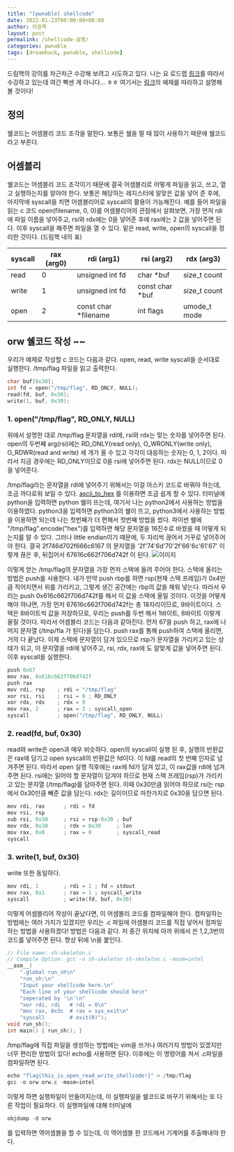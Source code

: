 ```yaml
---
title: "[pwnable] shellcode"
date: 2022-01-23T00:00:00+00:00
author: 이정목
layout: post
permalink: /shellcode-설명/
categories: pwnable
tags: [dreamhack, pwnable, shellcode]
---
```


드림핵의 강의를 차근차근 수강해 보려고 시도하고 있다. 나는 요 로드맵 [링크](https://dreamhack.io/lecture/roadmaps/2)를 따라서 수강하고 있는데 여간 빡센 게 아니다... ㅎㅎ 여기서는 [링크](https://dreamhack.io/lecture/courses/50)의 예제를 따라하고 설명해볼 것이다!

## 정의
쉘코드는 어셈블리 코드 조각을 말한다. 보통은 쉘을 딸 때 많이 사용하기 때문에 쉘코드라고 부른다. 

## 어셈블리
쉘코드는 어셈블리 코드 조각이기 때문에 결국 어셈블리로 어떻게 파일을 읽고, 쓰고, 열고 실행하는지를 알아야 한다. 보통은 해당하는 레지스터에 알맞은 값을 넣어 준 후에, 마지막에 syscall을 치면 어셈블리어로 syscall의 활용이 가능해진다. 예를 들어 파일을 읽는 c 코드 open(filename, 0, 0)를 어셈블리어의 관점에서 살펴보면, 가장 먼저 rdi에 파일 이름을 넣어주고, rsi와 rdx에는 0을 넣어준 후에 rax에는 2 값을 넣어주면 된다. 이후 syscall을 해주면 파일을 열 수 있다. 밑은 read, write, open의 syscall을 정리한 것이다. (드림핵 내의 표)

|syscall|rax (arg0)|rdi (arg1)|rsi (arg2)|rdx (arg3)|
|-------|---|---|---|---|
|read|0|unsigned int fd|char *buf|size_t count|
|write|1|unsigned int fd|const char *buf|size_t count|
|open|2|const char *filename|int flags|umode_t mode|

## orw 쉘코드 작성 ~~
우리가 예제로 작성할 c 코드는 다음과 같다. open, read, write syscall을 순서대로 실행한다. /tmp/flag 파일을 읽고 출력한다.

```c++
char buf[0x30];
int fd = open("/tmp/flag", RD_ONLY, NULL);
read(fd, buf, 0x30); 
write(1, buf, 0x30);
```

### 1. open("/tmp/flag", RD_ONLY, NULL)
위에서 설명한 대로 /tmp/flag 문자열을 rdi에, rsi와 rdx는 맞는 숫자를 넣어주면 된다. open의 두번째 arg(rsi)에는 RD_ONLY(read only), O_WRONLY(write only), O_RDWR(read and write) 세 개가 올 수 있고 각각이 대응하는 숫자는 0, 1, 2이다. 따라서 지금 경우에는 RD_ONLY이므로 0을 rsi에 넣어주면 된다. rdx는 NULL이므로 0을 넣어준다.

/tmp/flag라는 문자열을 rdi에 넣어주기 위해서는 이걸 아스키 코드로 바꿔야 하는데, 조금 까다로워 보일 수 있다. [ascii_to_hex](https://m.blog.naver.com/pjok1122/221325791373) 를 이용하면 조금 쉽게 할 수 있다. 터미널에 python을 입력하면 python 쉘이 뜨는데, 여기서 나는 python2에서 사용하는 방법을 이용하였다. python3을 입력하면 python3의 쉘이 뜨고, python3에서 사용하는 방법을 이용하면 되는데 나는 첫번째가 더 편해서 첫번째 방법을 썼다. 파이썬 쉘에 "/tmp/flag".encode("hex")를 입력하면 해당 문자열을 16진수로 바꿨을 때 어떻게 되는지를 알 수 있다. 그러나 little endian이기 때문에, 두 자리씩 끊어서 거꾸로 넣어주어야 한다. 결국 2f746d702f666c6167 의 문자열을 '2f'74'6d'70'2f'66'6c'61'67' 이렇게 끊은 후, 뒤집어서 67616c662f706d742f 이 된다. 
![이미지](https://github.com/JungMok-Lee/JungMok-Lee.github.io/blob/master/assets/images/2022_01_31_python.png?raw=true)



이렇게 얻는 /tmp/flag의 문자열을 가장 먼저 스택에 올려 주어야 한다. 스택에 올리는 방법은 push를 사용한다. 내가 만약 push rbp를 하면 rsp(현재 스택 프레임)가 0x4만큼 적어지면서 위를 가리키고, 그렇게 생긴 공간에는 rbp의 값을 채워 넣는다. 따라서 우리는 push 0x616c662f706d742f를 해서 이 값을 스택에 올릴 것이다. 이것을 어떻게 해야 하냐면, 가장 먼저 67616c662f706d742f는 총 18자리이므로, 9바이트이다. 스택은 8바이트씩 값을 저장하므로, 우리는 push를 두번 해서 1바이트, 8바이트 이렇게 올릴 것이다. 따라서 어셈블리 코드는 다음과 같아진다. 먼저 67을 push 하고, rax에 나머지 문자열 (/tmp/fla 가 된다)을 담는다. push rax를 통해 push하여 스택에 올리면, 거의 다 끝났다.
이제 스택에 문자열이 담겨 있으므로 rsp가 문자열을 가리키고 있는 상태가 되고, 이 문자열을 rdi에 넣어주고, rsi, rdx, rax에 도 알맞게 값을 넣어주면 된다. 이후 syscall을 실행한다.
```c
push 0x67
mov rax, 0x616c662f706d742f 
push rax
mov rdi, rsp    ; rdi = "/tmp/flag"
xor rsi, rsi    ; rsi = 0 ; RD_ONLY
xor rdx, rdx    ; rdx = 0
mov rax, 2      ; rax = 2 ; syscall_open
syscall         ; open("/tmp/flag", RD_ONLY, NULL)
```
### 2. read(fd, buf, 0x30)
read와 write은 open과 매우 비슷하다. open의 syscall이 실행 된 후, 실행의 반환값은 rax에 담기고 open syscall의 반환값은 fd이다. 이 fd를 read의 첫 번째 인자로 넘겨주면 된다. 따라서 open 실행 직후에는 rax에 fd가 담겨 있고, 이 rax값을 rdi에 넘겨 주면 된다. rsi에는 읽어야 할 문자열이 담겨야 하므로 현재 스택 프레임(rsp)가 가리키고 있는 문자열 (/tmp/flag)를 담아주면 된다. 이때 0x30만큼 읽어야 하므로 rsi는 rsp에서 0x30만큼 빼준 값을 담는다. rdx는 길이이므로 마찬가지로 0x30을 담으면 된다. 
```c
mov rdi, rax      ; rdi = fd
mov rsi, rsp
sub rsi, 0x30     ; rsi = rsp-0x30 ; buf
mov rdx, 0x30     ; rdx = 0x30     ; len
mov rax, 0x0      ; rax = 0        ; syscall_read
syscall  
```
### 3. write(1, buf, 0x30)
write 또한 동일하다.
```c
mov rdi, 1        ; rdi = 1 ; fd = stdout
mov rax, 0x1      ; rax = 1 ; syscall_write
syscall           ; write(fd, buf, 0x30)
```


이렇게 어셈블리어 작성이 끝났다면, 이 어셈블리 코드를 컴파일해야 한다. 컴파일하는 방법에는 여러 가지가 있겠지만 우리는 .c 파일에 어셈블리 코드를 직접 넣어서 컴파일하는 방법을 사용하겠다! 방법은 다음과 같다. 저 중간 위치에 아까 위에서 쓴 1,2,3번의 코드를 넣어주면 된다. 항상 뒤에 \n을 붙인다.

```c
// File name: sh-skeleton.c
// Compile Option: gcc -o sh-skeleton sh-skeleton.c -masm=intel
__asm__(
    ".global run_sh\n"
    "run_sh:\n"
    "Input your shellcode here.\n"
    "Each line of your shellcode should be\n"
    "seperated by '\n'\n"
    "xor rdi, rdi   # rdi = 0\n"
    "mov rax, 0x3c	# rax = sys_exit\n"
    "syscall        # exit(0)");
void run_sh();
int main() { run_sh(); }
```

/tmp/flag에 직접 파일을 생성하는 방법에는 vim을 쓰거나 여러가지 방법이 있겠지만 너무 편리한 방법이 있다! echo를 사용하면 된다. 이후에는 이 명령어를 쳐서 .c파일을 컴파일하면 된다.
```c
echo "flag{this_is_open_read_write_shellcode!}" > /tmp/flag
gcc -o orw orw.c -masm=intel
```

이렇게 하면 실행파일이 만들어지는데, 이 실행파일을 쉘코드로 바꾸기 위해서는 또 다른 작업이 필요하다. 이 실행파일에 대해 터미널에
```c
objdump -d orw
```
를 입력하면 역어셈블을 할 수 있는데, 이 역어셈블 한 코드에서 기계어를 추출해내야 한다. 
